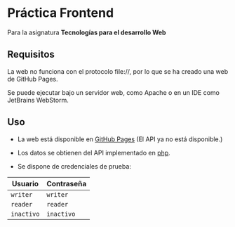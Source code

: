 # Práctica Frontend 
Para la asignatura **Tecnologías para el desarrollo Web**

## Requisitos
La web no funciona con el protocolo file://, por lo que se ha creado una web de GitHub Pages.

Se puede ejecutar bajo un servidor web, como Apache o en un IDE como JetBrains WebStorm.

## Uso
- La web está disponible en [GitHub Pages](https://zugazagoitia.github.io/tdw-frontend/) (El API ya no está disponible.)

- Los datos se obtienen del API implementado en [php](https://github.com/zugazagoitia/TDW-practica-php).

- Se dispone de credenciales de prueba:

| Usuario       | Contraseña |
|---------------|------------|
| `writer`   | `writer`   |
| `reader` | `reader` |
| `inactivo` | `inactivo`   |
